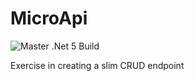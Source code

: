 # MicroApi
![Master .Net 5 Build](https://github.com/mroberts91/MicroApi/workflows/Master%20.Net%205%20Build/badge.svg)  

Exercise in creating a slim CRUD endpoint

